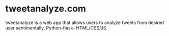 # tweetanalyze.com

tweetanalyze is a web app that allows users to analyze tweets from desired user sentimentally.
Python-flask- HTML/CSS/JS
